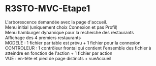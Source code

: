 # R3STO-MVC-Etape1
L'arborescence demandée avec la page d'accueil.  
Menu initial (uniquement choix Connexion et pas Profil)  
Menu hamburger dynamique pour la recherche des restaurants  
Affichage des 4 premiers restaurants  
MODELE : 1 fichier par table est prévu + 1 fichier pour la connexion  
CONTROLEUR : 1 contrôleur frontal qui contient l'ensemble des fichier à atteindre en fonction de l'action + 1 fichier par action  
VUE : en-tête et pied de page distincts + vueAccueil
